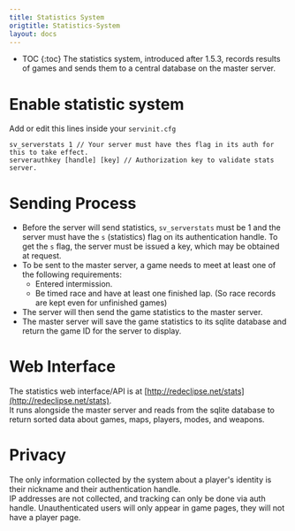 ```yaml
---
title: Statistics System
origtitle: Statistics-System
layout: docs
---
```

* TOC
{:toc}
The statistics system, introduced after 1.5.3, records results of games and sends them to a central database on the master server.

# Enable statistic system
Add or edit this lines inside your `servinit.cfg`
```
sv_serverstats 1 // Your server must have thes flag in its auth for this to take effect.
serverauthkey [handle] [key] // Authorization key to validate stats server.
```
# Sending Process
- Before the server will send statistics, `sv_serverstats` must be 1 and the server must have the `s` (statistics) flag on its authentication handle. To get the `s` flag, the server must be issued a key, which may be obtained at request.
- To be sent to the master server, a game needs to meet at least one of the following requirements:
    - Entered intermission.
    - Be timed race and have at least one finished lap. (So race records are kept even for unfinished games)
- The server will then send the game statistics to the master server.
- The master server will save the game statistics to its sqlite database and return the game ID for the server to display.

# Web Interface
The statistics web interface/API is at [http://redeclipse.net/stats](http://redeclipse.net/stats).  
It runs alongside the master server and reads from the sqlite database to return sorted data about games, maps, players, modes, and weapons.

# Privacy
The only information collected by the system about a player's identity is their nickname and their authentication handle.  
IP addresses are not collected, and tracking can only be done via auth handle. Unauthenticated users will only appear in game pages, they will not have a player page.